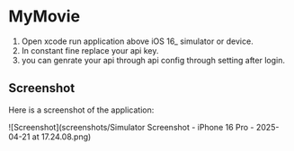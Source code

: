 # MyMovie
 1. Open xcode run application above iOS 16_ simulator or device.
 2. In constant fine replace your api key. 
 3. you can genrate your api through api config through setting after login.
 
 
## Screenshot

Here is a screenshot of the application:

![Screenshot](screenshots/Simulator Screenshot - iPhone 16 Pro - 2025-04-21 at 17.24.08.png)

